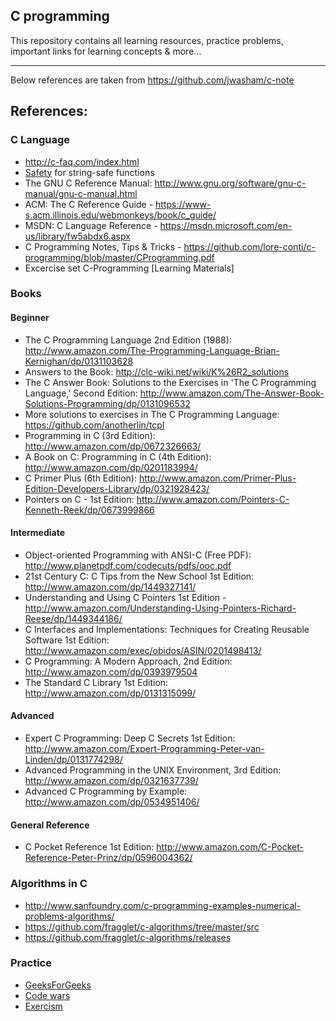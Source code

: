 ## C programming

This repository contains all learning resources, practice problems, important links for learning concepts & more...

---

Below references are taken from https://github.com/jwasham/c-note

## References:

### C Language

- http://c-faq.com/index.html
- [Safety](safety.md) for string-safe functions
- The GNU C Reference Manual: http://www.gnu.org/software/gnu-c-manual/gnu-c-manual.html
- ACM: The C Reference Guide - https://www-s.acm.illinois.edu/webmonkeys/book/c_guide/
- MSDN: C Language Reference - https://msdn.microsoft.com/en-us/library/fw5abdx6.aspx
- C Programming Notes, Tips & Tricks - https://github.com/lore-conti/c-programming/blob/master/CProgramming.pdf
- Excercise set C-Programming [Learning Materials]

### Books

#### Beginner

- The C Programming Language 2nd Edition (1988): http://www.amazon.com/The-Programming-Language-Brian-Kernighan/dp/0131103628
- Answers to the Book: http://clc-wiki.net/wiki/K%26R2_solutions
- The C Answer Book: Solutions to the Exercises in 'The C Programming Language,' Second Edition: http://www.amazon.com/The-Answer-Book-Solutions-Programming/dp/0131096532
- More solutions to exercises in The C Programming Language: https://github.com/anotherlin/tcpl
- Programming in C (3rd Edition): http://www.amazon.com/dp/0672326663/
- A Book on C: Programming in C (4th Edition): http://www.amazon.com/dp/0201183994/
- C Primer Plus (6th Edition): http://www.amazon.com/Primer-Plus-Edition-Developers-Library/dp/0321928423/
- Pointers on C - 1st Edition: http://www.amazon.com/Pointers-C-Kenneth-Reek/dp/0673999866

#### Intermediate

- Object-oriented Programming with ANSI-C (Free PDF): http://www.planetpdf.com/codecuts/pdfs/ooc.pdf
- 21st Century C: C Tips from the New School 1st Edition: http://www.amazon.com/dp/1449327141/
- Understanding and Using C Pointers 1st Edition - http://www.amazon.com/Understanding-Using-Pointers-Richard-Reese/dp/1449344186/
- C Interfaces and Implementations: Techniques for Creating Reusable Software 1st Edition: http://www.amazon.com/exec/obidos/ASIN/0201498413/
- C Programming: A Modern Approach, 2nd Edition: http://www.amazon.com/dp/0393979504
- The Standard C Library 1st Edition: http://www.amazon.com/dp/0131315099/

#### Advanced

- Expert C Programming: Deep C Secrets 1st Edition: http://www.amazon.com/Expert-Programming-Peter-van-Linden/dp/0131774298/
- Advanced Programming in the UNIX Environment, 3rd Edition: http://www.amazon.com/dp/0321637739/
- Advanced C Programming by Example: http://www.amazon.com/dp/0534951406/

#### General Reference

- C Pocket Reference 1st Edition: http://www.amazon.com/C-Pocket-Reference-Peter-Prinz/dp/0596004362/

### Algorithms in C

- http://www.sanfoundry.com/c-programming-examples-numerical-problems-algorithms/
- https://github.com/fragglet/c-algorithms/tree/master/src
- https://github.com/fragglet/c-algorithms/releases

### Practice

- [GeeksForGeeks](https://www.geeksforgeeks.org/c-programming-language/)
- [Code wars](https://www.codewars.com/)
- [Exercism](https://exercism.org/tracks/c/)
